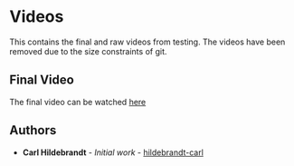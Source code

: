 # Videos

This contains the final and raw videos from testing. The videos have been removed due to the size constraints of git.

## Final Video

The final video can be watched [here](https://youtu.be/T-RW7DHarrI)

## Authors

* **Carl Hildebrandt** - *Initial work* - [hildebrandt-carl](https://github.com/hildebrandt-carl)

